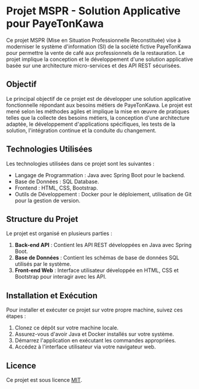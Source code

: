 # Projet MSPR - Solution Applicative pour PayeTonKawa

Ce projet MSPR (Mise en Situation Professionnelle Reconstituée) vise à moderniser le système d'information (SI) de la société fictive PayeTonKawa pour permettre la vente de café aux professionnels de la restauration. Le projet implique la conception et le développement d'une solution applicative basée sur une architecture micro-services et des API REST sécurisées.

## Objectif

Le principal objectif de ce projet est de développer une solution applicative fonctionnelle répondant aux besoins métiers de PayeTonKawa. Le projet est mené selon les méthodes agiles et implique la mise en œuvre de pratiques telles que la collecte des besoins métiers, la conception d'une architecture adaptée, le développement d'applications spécifiques, les tests de la solution, l'intégration continue et la conduite du changement.

## Technologies Utilisées

Les technologies utilisées dans ce projet sont les suivantes :

- Langage de Programmation : Java avec Spring Boot pour le backend.
- Base de Données : SQL Database.
- Frontend : HTML, CSS, Bootstrap.
- Outils de Développement : Docker pour le déploiement, utilisation de Git pour la gestion de version.

## Structure du Projet

Le projet est organisé en plusieurs parties :

1. **Back-end API** : Contient les API REST développées en Java avec Spring Boot.
2. **Base de Données** : Contient les schémas de base de données SQL utilisés par le système.
3. **Front-end Web** : Interface utilisateur développée en HTML, CSS et Bootstrap pour interagir avec les API.

## Installation et Exécution

Pour installer et exécuter ce projet sur votre propre machine, suivez ces étapes :

1. Clonez ce dépôt sur votre machine locale.
2. Assurez-vous d'avoir Java et Docker installés sur votre système.
3. Démarrez l'application en exécutant les commandes appropriées.
4. Accédez à l'interface utilisateur via votre navigateur web.


## Licence

Ce projet est sous licence [MIT](LICENSE).
